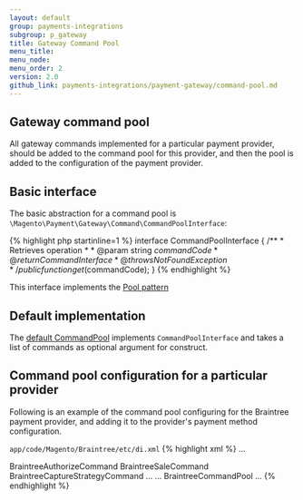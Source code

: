 ```yaml
---
layout: default
group: payments-integrations
subgroup: p_gateway
title: Gateway Command Pool
menu_title: 
menu_node: 
menu_order: 2
version: 2.0
github_link: payments-integrations/payment-gateway/command-pool.md
---
```


## Gateway command pool

All gateway commands implemented for a particular payment provider, should be added to the command pool for this provider, and then the pool is added to the configuration of the payment provider.

## Basic interface
The basic abstraction for a command pool is `\Magento\Payment\Gateway\Command\CommandPoolInterface`:

{% highlight php startinline=1 %}
interface CommandPoolInterface
{
    /**
     * Retrieves operation
     *
     * @param string $commandCode
     * @return CommandInterface
     * @throws NotFoundException
     */
    public function get($commandCode);
}
{% endhighlight %}

This interface implements the [Pool pattern](http://designpatternsphp.readthedocs.io/en/latest/Creational/Pool/README.html)

## Default implementation
The [default CommandPool]({{site.mage2000url}}app/code/Magento/Payment/Gateway/Command/CommandPool.php)
implements `CommandPoolInterface` and takes a list of commands as optional argument for construct.

## Command pool configuration for a particular provider
Following is an example of the command pool configuring for the Braintree payment provider, and adding it to the provider's payment method configuration.

`app/code/Magento/Braintree/etc/di.xml` 
{% highlight xml %}
...
<!-- BrainreeCommandPool - a command pool for the Braintree payments provider -->
<virtualType name="BraintreeCommandPool" type="Magento\Payment\Gateway\Command\CommandPool">
    <arguments>
        <argument name="commands" xsi:type="array">
            <item name="authorize" xsi:type="string">BraintreeAuthorizeCommand</item>
            <item name="sale" xsi:type="string">BraintreeSaleCommand</item>
            <item name="capture" xsi:type="string">BraintreeCaptureStrategyCommand</item>
        </argument>
    </arguments>
</virtualType>
...
<!-- Adding BrainreeCommandPool to the Braintree payment method configuration:-->
<virtualType name="BraintreeFacade" type="Magento\Payment\Model\Method\Adapter">
    <arguments>
        ...
        <argument name="commandPool" xsi:type="object">BraintreeCommandPool</argument>
    </arguments>
</virtualType>
...
{% endhighlight %}


